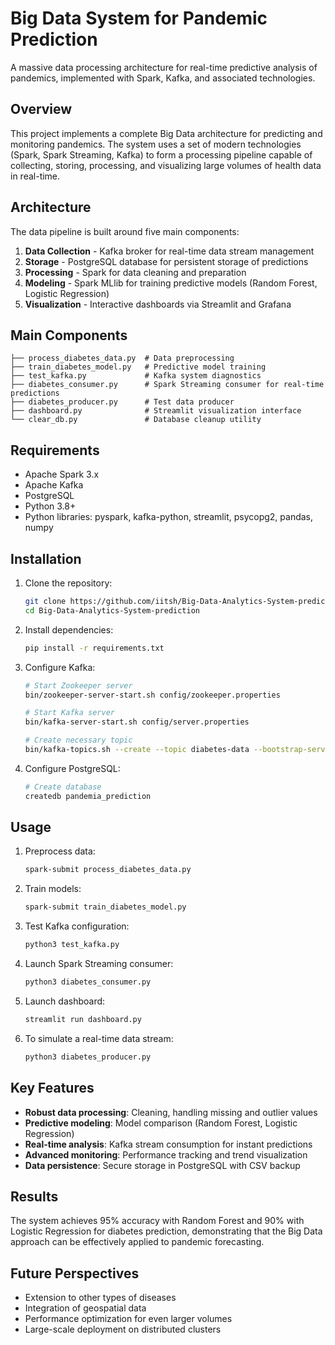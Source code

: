 # Big Data System for Pandemic Prediction

A massive data processing architecture for real-time predictive analysis of pandemics, implemented with Spark, Kafka, and associated technologies.

## Overview

This project implements a complete Big Data architecture for predicting and monitoring pandemics. The system uses a set of modern technologies (Spark, Spark Streaming, Kafka) to form a processing pipeline capable of collecting, storing, processing, and visualizing large volumes of health data in real-time.

## Architecture

The data pipeline is built around five main components:

1. **Data Collection** - Kafka broker for real-time data stream management
2. **Storage** - PostgreSQL database for persistent storage of predictions
3. **Processing** - Spark for data cleaning and preparation
4. **Modeling** - Spark MLlib for training predictive models (Random Forest, Logistic Regression)
5. **Visualization** - Interactive dashboards via Streamlit and Grafana

## Main Components

```
├── process_diabetes_data.py  # Data preprocessing
├── train_diabetes_model.py   # Predictive model training
├── test_kafka.py             # Kafka system diagnostics
├── diabetes_consumer.py      # Spark Streaming consumer for real-time predictions
├── diabetes_producer.py      # Test data producer
├── dashboard.py              # Streamlit visualization interface
└── clear_db.py               # Database cleanup utility
```

## Requirements

- Apache Spark 3.x
- Apache Kafka
- PostgreSQL
- Python 3.8+
- Python libraries: pyspark, kafka-python, streamlit, psycopg2, pandas, numpy

## Installation

1. Clone the repository:
   ```bash
   git clone https://github.com/iitsh/Big-Data-Analytics-System-prediction.git
   cd Big-Data-Analytics-System-prediction
   ```

2. Install dependencies:
   ```bash
   pip install -r requirements.txt
   ```

3. Configure Kafka:
   ```bash
   # Start Zookeeper server
   bin/zookeeper-server-start.sh config/zookeeper.properties
   
   # Start Kafka server
   bin/kafka-server-start.sh config/server.properties
   
   # Create necessary topic
   bin/kafka-topics.sh --create --topic diabetes-data --bootstrap-server localhost:9092
   ```

4. Configure PostgreSQL:
   ```bash
   # Create database
   createdb pandemia_prediction
   ```

## Usage

1. Preprocess data:
   ```bash
   spark-submit process_diabetes_data.py
   ```

2. Train models:
   ```bash
   spark-submit train_diabetes_model.py
   ```

3. Test Kafka configuration:
   ```bash
   python3 test_kafka.py
   ```

4. Launch Spark Streaming consumer:
   ```bash
   python3 diabetes_consumer.py
   ```

5. Launch dashboard:
   ```bash
   streamlit run dashboard.py
   ```

6. To simulate a real-time data stream:
   ```bash
   python3 diabetes_producer.py
   ```

## Key Features

- **Robust data processing**: Cleaning, handling missing and outlier values
- **Predictive modeling**: Model comparison (Random Forest, Logistic Regression)
- **Real-time analysis**: Kafka stream consumption for instant predictions
- **Advanced monitoring**: Performance tracking and trend visualization
- **Data persistence**: Secure storage in PostgreSQL with CSV backup

## Results

The system achieves 95% accuracy with Random Forest and 90% with Logistic Regression for diabetes prediction, demonstrating that the Big Data approach can be effectively applied to pandemic forecasting.

## Future Perspectives

- Extension to other types of diseases
- Integration of geospatial data
- Performance optimization for even larger volumes
- Large-scale deployment on distributed clusters

